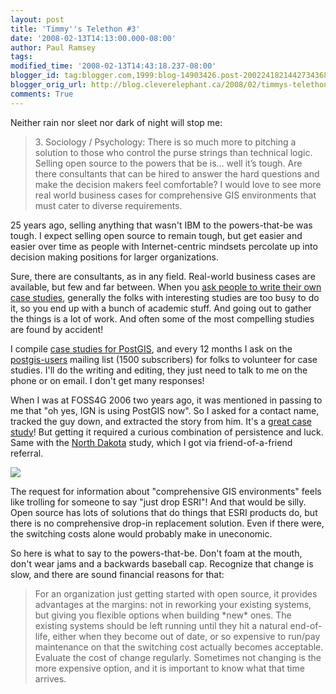 ```yaml
---
layout: post
title: 'Timmy''s Telethon #3'
date: '2008-02-13T14:13:00.000-08:00'
author: Paul Ramsey
tags: 
modified_time: '2008-02-13T14:43:18.237-08:00'
blogger_id: tag:blogger.com,1999:blog-14903426.post-2002241821442734368
blogger_orig_url: http://blog.cleverelephant.ca/2008/02/timmys-telethon-3.html
comments: True
---
```


Neither rain nor sleet nor dark of night will stop me:

<blockquote>3. Sociology / Psychology: There is so much more to pitching a solution to those who control the purse strings than technical logic. Selling open source to the powers that be is… well it’s tough. Are there consultants that can be hired to answer the hard questions and make the decision makers feel comfortable? I would love to see more real world business cases for comprehensive GIS environments that must cater to diverse requirements.</blockquote>

25 years ago, selling anything that wasn't IBM to the powers-that-be was tough. I expect selling open source to remain tough, but get easier and easier over time as people with Internet-centric mindsets percolate up into decision making positions for larger organizations.

Sure, there are consultants, as in any field. Real-world business cases are available, but few and far between. When you [ask people to write their own case studies](http://lists.osgeo.org/pipermail/discuss/2008-February/003105.html), generally the folks with interesting studies are too busy to do it, so you end up with a bunch of academic stuff. And going out to gather the things is a lot of work. And often some of the most compelling studies are found by accident! 

I compile [case studies for PostGIS](http://postgis.refractions.net/documentation/casestudies/), and every 12 months I ask on the [postgis-users](http://postgis.refractions.net/mailman/listinfo/postgis-users) mailing list (1500 subscribers) for folks to volunteer for case studies. I'll do the writing and editing, they just need to talk to me on the phone or on email. I don't get many responses!

When I was at FOSS4G 2006 two years ago, it was mentioned in passing to me that "oh yes, IGN is using PostGIS now". So I asked for a contact name, tracked the guy down, and extracted the story from him. It's a [great case study](http://postgis.refractions.net/documentation/casestudies/ign/)! But getting it required a curious combination of persistence and luck. Same with the [North Dakota](http://postgis.refractions.net/documentation/casestudies/northdakota/) study, which I got via friend-of-a-friend referral.

<img src="http://www.studiodentaire.com/images/dental_extraction_drawing.jpg" style="border:0" />

The request for information about "comprehensive GIS environments" feels like trolling for someone to say "just drop ESRI"! And that would be silly. Open source has lots of solutions that do things that ESRI products do, but there is no comprehensive drop-in replacement solution. Even if there were, the switching costs alone would probably make in uneconomic. 

So here is what to say to the powers-that-be. Don't foam at the mouth, don't wear jams and a backwards baseball cap. Recognize that change is slow, and there are sound financial reasons for that:

<blockquote>For an organization just getting started with open source, it provides advantages at the margins: not in reworking your existing systems, but giving you flexible options when building *new* ones. The existing systems should be left running until they hit a natural end-of-life, either when they become out of date, or so expensive to run/pay maintenance on that the switching cost actually becomes acceptable. Evaluate the cost of change regularly.  Sometimes not changing is the more expensive option, and it is important to know what that time arrives.</blockquote>

